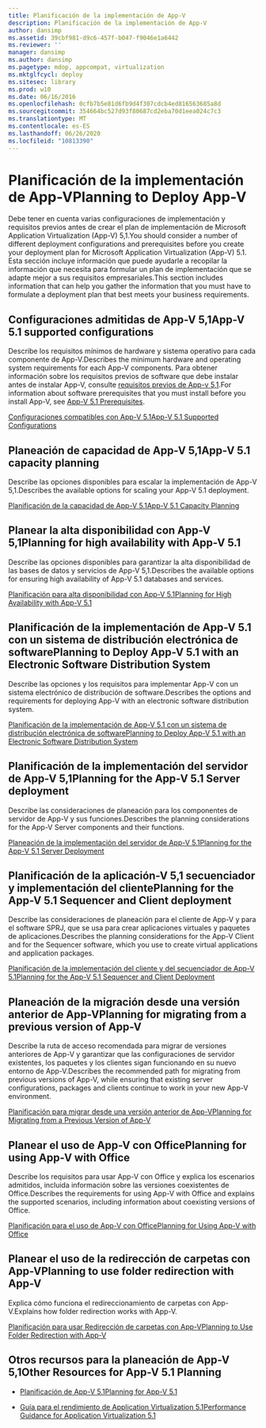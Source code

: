```yaml
---
title: Planificación de la implementación de App-V
description: Planificación de la implementación de App-V
author: dansimp
ms.assetid: 39cbf981-d9c6-457f-b047-f9046e1a6442
ms.reviewer: ''
manager: dansimp
ms.author: dansimp
ms.pagetype: mdop, appcompat, virtualization
ms.mktglfcycl: deploy
ms.sitesec: library
ms.prod: w10
ms.date: 06/16/2016
ms.openlocfilehash: 0cfb7b5e81d6fb9d4f307cdcb4ed816563685a8d
ms.sourcegitcommit: 354664bc527d93f80687cd2eba70d1eea024c7c3
ms.translationtype: MT
ms.contentlocale: es-ES
ms.lasthandoff: 06/26/2020
ms.locfileid: "10813390"
---
```

# <span data-ttu-id="bbc41-103">Planificación de la implementación de App-V</span><span class="sxs-lookup"><span data-stu-id="bbc41-103">Planning to Deploy App-V</span></span>


<span data-ttu-id="bbc41-104">Debe tener en cuenta varias configuraciones de implementación y requisitos previos antes de crear el plan de implementación de Microsoft Application Virtualization (App-V) 5,1.</span><span class="sxs-lookup"><span data-stu-id="bbc41-104">You should consider a number of different deployment configurations and prerequisites before you create your deployment plan for Microsoft Application Virtualization (App-V) 5.1.</span></span> <span data-ttu-id="bbc41-105">Esta sección incluye información que puede ayudarle a recopilar la información que necesita para formular un plan de implementación que se adapte mejor a sus requisitos empresariales.</span><span class="sxs-lookup"><span data-stu-id="bbc41-105">This section includes information that can help you gather the information that you must have to formulate a deployment plan that best meets your business requirements.</span></span>

## <a href="" id="---------app-v-5-1-supported-configurations"></a> <span data-ttu-id="bbc41-106">Configuraciones admitidas de App-V 5,1</span><span class="sxs-lookup"><span data-stu-id="bbc41-106">App-V 5.1 supported configurations</span></span>


<span data-ttu-id="bbc41-107">Describe los requisitos mínimos de hardware y sistema operativo para cada componente de App-V.</span><span class="sxs-lookup"><span data-stu-id="bbc41-107">Describes the minimum hardware and operating system requirements for each App-V components.</span></span> <span data-ttu-id="bbc41-108">Para obtener información sobre los requisitos previos de software que debe instalar antes de instalar App-V, consulte [requisitos previos de App-v 5,1](app-v-51-prerequisites.md).</span><span class="sxs-lookup"><span data-stu-id="bbc41-108">For information about software prerequisites that you must install before you install App-V, see [App-V 5.1 Prerequisites](app-v-51-prerequisites.md).</span></span>

[<span data-ttu-id="bbc41-109">Configuraciones compatibles con App-V 5.1</span><span class="sxs-lookup"><span data-stu-id="bbc41-109">App-V 5.1 Supported Configurations</span></span>](app-v-51-supported-configurations.md)

## <span data-ttu-id="bbc41-110">Planeación de capacidad de App-V 5,1</span><span class="sxs-lookup"><span data-stu-id="bbc41-110">App-V 5.1 capacity planning</span></span>


<span data-ttu-id="bbc41-111">Describe las opciones disponibles para escalar la implementación de App-V 5,1.</span><span class="sxs-lookup"><span data-stu-id="bbc41-111">Describes the available options for scaling your App-V 5.1 deployment.</span></span>

[<span data-ttu-id="bbc41-112">Planificación de la capacidad de App-V 5.1</span><span class="sxs-lookup"><span data-stu-id="bbc41-112">App-V 5.1 Capacity Planning</span></span>](app-v-51-capacity-planning.md)

## <span data-ttu-id="bbc41-113">Planear la alta disponibilidad con App-V 5,1</span><span class="sxs-lookup"><span data-stu-id="bbc41-113">Planning for high availability with App-V 5.1</span></span>


<span data-ttu-id="bbc41-114">Describe las opciones disponibles para garantizar la alta disponibilidad de las bases de datos y servicios de App-V 5,1.</span><span class="sxs-lookup"><span data-stu-id="bbc41-114">Describes the available options for ensuring high availability of App-V 5.1 databases and services.</span></span>

[<span data-ttu-id="bbc41-115">Planificación para alta disponibilidad con App-V 5.1</span><span class="sxs-lookup"><span data-stu-id="bbc41-115">Planning for High Availability with App-V 5.1</span></span>](planning-for-high-availability-with-app-v-51.md)

## <span data-ttu-id="bbc41-116">Planificación de la implementación de App-V 5.1 con un sistema de distribución electrónica de software</span><span class="sxs-lookup"><span data-stu-id="bbc41-116">Planning to Deploy App-V 5.1 with an Electronic Software Distribution System</span></span>


<span data-ttu-id="bbc41-117">Describe las opciones y los requisitos para implementar App-V con un sistema electrónico de distribución de software.</span><span class="sxs-lookup"><span data-stu-id="bbc41-117">Describes the options and requirements for deploying App-V with an electronic software distribution system.</span></span>

[<span data-ttu-id="bbc41-118">Planificación de la implementación de App-V 5.1 con un sistema de distribución electrónica de software</span><span class="sxs-lookup"><span data-stu-id="bbc41-118">Planning to Deploy App-V 5.1 with an Electronic Software Distribution System</span></span>](planning-to-deploy-app-v-51-with-an-electronic-software-distribution-system.md)

## <span data-ttu-id="bbc41-119">Planificación de la implementación del servidor de App-V 5,1</span><span class="sxs-lookup"><span data-stu-id="bbc41-119">Planning for the App-V 5.1 Server deployment</span></span>


<span data-ttu-id="bbc41-120">Describe las consideraciones de planeación para los componentes de servidor de App-V y sus funciones.</span><span class="sxs-lookup"><span data-stu-id="bbc41-120">Describes the planning considerations for the App-V Server components and their functions.</span></span>

[<span data-ttu-id="bbc41-121">Planeación de la implementación del servidor de App-V 5.1</span><span class="sxs-lookup"><span data-stu-id="bbc41-121">Planning for the App-V 5.1 Server Deployment</span></span>](planning-for-the-app-v-51-server-deployment.md)

## <span data-ttu-id="bbc41-122">Planificación de la aplicación-V 5,1 secuenciador y implementación del cliente</span><span class="sxs-lookup"><span data-stu-id="bbc41-122">Planning for the App-V 5.1 Sequencer and Client deployment</span></span>


<span data-ttu-id="bbc41-123">Describe las consideraciones de planeación para el cliente de App-V y para el software SPRJ, que se usa para crear aplicaciones virtuales y paquetes de aplicaciones.</span><span class="sxs-lookup"><span data-stu-id="bbc41-123">Describes the planning considerations for the App-V Client and for the Sequencer software, which you use to create virtual applications and application packages.</span></span>

[<span data-ttu-id="bbc41-124">Planificación de la implementación del cliente y del secuenciador de App-V 5.1</span><span class="sxs-lookup"><span data-stu-id="bbc41-124">Planning for the App-V 5.1 Sequencer and Client Deployment</span></span>](planning-for-the-app-v-51-sequencer-and-client-deployment.md)

## <span data-ttu-id="bbc41-125">Planeación de la migración desde una versión anterior de App-V</span><span class="sxs-lookup"><span data-stu-id="bbc41-125">Planning for migrating from a previous version of App-V</span></span>


<span data-ttu-id="bbc41-126">Describe la ruta de acceso recomendada para migrar de versiones anteriores de App-V y garantizar que las configuraciones de servidor existentes, los paquetes y los clientes sigan funcionando en su nuevo entorno de App-V.</span><span class="sxs-lookup"><span data-stu-id="bbc41-126">Describes the recommended path for migrating from previous versions of App-V, while ensuring that existing server configurations, packages and clients continue to work in your new App-V environment.</span></span>

[<span data-ttu-id="bbc41-127">Planificación para migrar desde una versión anterior de App-V</span><span class="sxs-lookup"><span data-stu-id="bbc41-127">Planning for Migrating from a Previous Version of App-V</span></span>](planning-for-migrating-from-a-previous-version-of-app-v51.md)

## <span data-ttu-id="bbc41-128">Planear el uso de App-V con Office</span><span class="sxs-lookup"><span data-stu-id="bbc41-128">Planning for using App-V with Office</span></span>


<span data-ttu-id="bbc41-129">Describe los requisitos para usar App-V con Office y explica los escenarios admitidos, incluida información sobre las versiones coexistentes de Office.</span><span class="sxs-lookup"><span data-stu-id="bbc41-129">Describes the requirements for using App-V with Office and explains the supported scenarios, including information about coexisting versions of Office.</span></span>

[<span data-ttu-id="bbc41-130">Planificación para el uso de App-V con Office</span><span class="sxs-lookup"><span data-stu-id="bbc41-130">Planning for Using App-V with Office</span></span>](planning-for-using-app-v-with-office51.md)

## <span data-ttu-id="bbc41-131">Planear el uso de la redirección de carpetas con App-V</span><span class="sxs-lookup"><span data-stu-id="bbc41-131">Planning to use folder redirection with App-V</span></span>


<span data-ttu-id="bbc41-132">Explica cómo funciona el redireccionamiento de carpetas con App-V.</span><span class="sxs-lookup"><span data-stu-id="bbc41-132">Explains how folder redirection works with App-V.</span></span>

[<span data-ttu-id="bbc41-133">Planificación para usar Redirección de carpetas con App-V</span><span class="sxs-lookup"><span data-stu-id="bbc41-133">Planning to Use Folder Redirection with App-V</span></span>](planning-to-use-folder-redirection-with-app-v51.md)

## <a href="" id="other-resources-for-app-v-5-1-planning-"></a><span data-ttu-id="bbc41-134">Otros recursos para la planeación de App-V 5,1</span><span class="sxs-lookup"><span data-stu-id="bbc41-134">Other Resources for App-V 5.1 Planning</span></span>


-   [<span data-ttu-id="bbc41-135">Planificación de App-V 5.1</span><span class="sxs-lookup"><span data-stu-id="bbc41-135">Planning for App-V 5.1</span></span>](planning-for-app-v-51.md)

-   [<span data-ttu-id="bbc41-136">Guía para el rendimiento de Application Virtualization 5.1</span><span class="sxs-lookup"><span data-stu-id="bbc41-136">Performance Guidance for Application Virtualization 5.1</span></span>](performance-guidance-for-application-virtualization-51.md)

 

 





